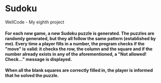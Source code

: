 # Sudoku
WellCode - My eighth project
#### For each new game, a new Sudoku puzzle is generated. The puzzles are randomly generated, but they all follow the same pattern (established by me). Every time a player fills in a number, the program checks if the "move" is valid: it checks the row, the column and the square and if the number already exists in any of the aforementioned, a "Not allowed! Check..." message is displayed.
#### When all the blank squares are correctly filled in, the player is informed that he solved the puzzle.
